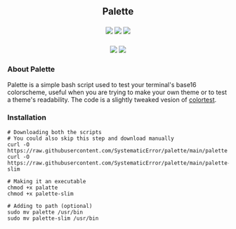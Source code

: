 <h2 align="center">Palette</h2>

<h3 align="center">
    <img src="https://shields.io/github/stars/SystematicError/palette?style=for-the-badge&label=Stars">
    <img src="https://shields.io/github/forks/SystematicError/palette?style=for-the-badge&label=Forks">
    <img src="https://shields.io/github/issues/SystematicError/palette?style=for-the-badge&label=Issues">
</h3>

<h3 align="center">
    <img src="https://i.imgur.com/a2MSYom.png">
    <img src="https://i.imgur.com/ischasn.png">
</h3>

### About Palette
Palette is a simple bash script used to test your terminal's base16 colorscheme, useful when you are trying to make your
own theme or to test a theme's readability. The code is a slightly tweaked vesion of [colortest](https://github.com/pablopunk/colortest).

### Installation
```
# Downloading both the scripts
# You could also skip this step and download manually
curl -O https://raw.githubusercontent.com/SystematicError/palette/main/palette
curl -O https://raw.githubusercontent.com/SystematicError/palette/main/palette-slim

# Making it an executable
chmod +x palatte
chmod +x palette-slim

# Adding to path (optional)
sudo mv palette /usr/bin
sudo mv palette-slim /usr/bin
```
